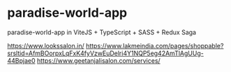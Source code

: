 # paradise-world-app
paradise-world-app in ViteJS + TypeScript + SASS + Redux Saga

https://www.lookssalon.in/
https://www.lakmeindia.com/pages/shoppable?srsltid=AfmBOorpxLqFxK4fyVzwEuDelri4Y1NQP5eg42AmTlAgUUg-44Bpjae0
https://www.geetanjalisalon.com/services/
